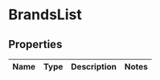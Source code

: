 # BrandsList

## Properties
Name | Type | Description | Notes
------------ | ------------- | ------------- | -------------
